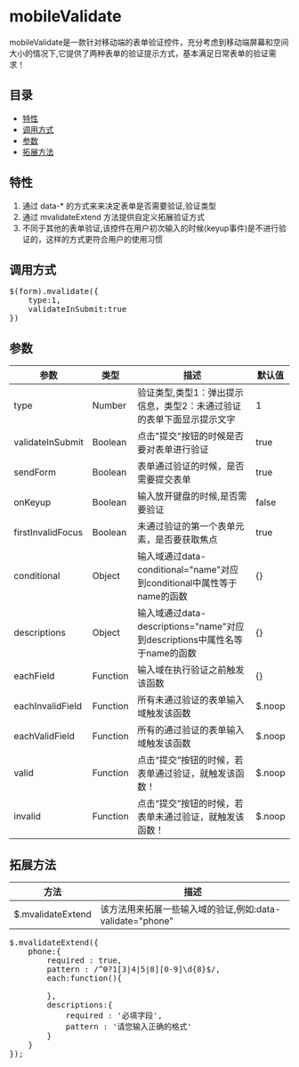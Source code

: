 # mobileValidate
mobileValidate是一款针对移动端的表单验证控件，充分考虑到移动端屏幕和空间大小的情况下,它提供了两种表单的验证提示方式，基本满足日常表单的验证需求！

##      	目录

*	[特性](#特性)
*	[调用方式](#调用方式)
*	[参数](#参数)
*	[拓展方法](#拓展方法)

##	特性

1.	通过 data-* 的方式来来决定表单是否需要验证,验证类型
2.	通过 mvalidateExtend 方法提供自定义拓展验证方式
3.	不同于其他的表单验证,该控件在用户初次输入的时候(keyup事件)是不进行验证的，这样的方式更符合用户的使用习惯

##	调用方式
<pre>
$(form).mvalidate({
    type:1,
    validateInSubmit:true
})
</pre>

##	参数
参数 | 类型 | 描述 | 默认值
------------ | ------------- | ------------ | ------------
type | Number | 验证类型,类型1：弹出提示信息，类型2：未通过验证的表单下面显示提示文字 | 1
validateInSubmit | Boolean | 点击"提交"按钮的时候是否要对表单进行验证 | true
sendForm | Boolean | 表单通过验证的时候，是否需要提交表单 | true
onKeyup | Boolean | 输入放开键盘的时候,是否需要验证 | false
firstInvalidFocus | Boolean | 未通过验证的第一个表单元素，是否要获取焦点 | true
conditional | Object | 输入域通过data-conditional="name"对应到conditional中属性等于name的函数 | {}
descriptions | Object | 输入域通过data-descriptions="name"对应到descriptions中属性名等于name的函数 | {}
eachField | Function | 输入域在执行验证之前触发该函数| {}
eachInvalidField | Function | 所有未通过验证的表单输入域触发该函数 | $.noop
eachValidField | Function | 所有的通过验证的表单输入域触发该函数 | $.noop
valid | Function | 点击“提交”按钮的时候，若表单通过验证，就触发该函数！ | $.noop
invalid | Function | 点击“提交”按钮的时候，若表单未通过验证，就触发该函数！ | $.noop

##	拓展方法
方法| 描述 
------------ | -------------
$.mvalidateExtend | 该方法用来拓展一些输入域的验证,例如:data-validate="phone"
<pre>
$.mvalidateExtend({
    phone:{
        required : true,   
        pattern : /^0?1[3|4|5|8][0-9]\d{8}$/,
        each:function(){
           
        },
        descriptions:{
            required : '必填字段',
            pattern : '请您输入正确的格式'
        }
    }
});
</pre>






